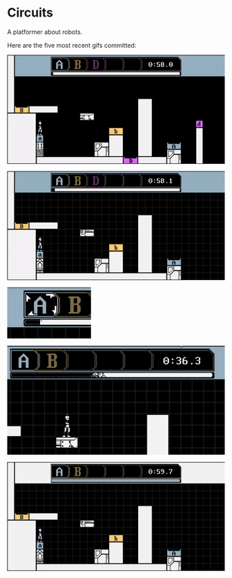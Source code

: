 # Circuits
A platformer about robots.

Here are the five most recent gifs committed:

![51-multiple-characters-in-level.gif](gifs/51-multiple-characters-in-level.gif?raw=true "51-multiple-characters-in-level")

![50-jump-back-to-start.gif](gifs/50-jump-back-to-start.gif?raw=true "50-jump-back-to-start")

![49-character-card-anim.gif](gifs/49-character-card-anim.gif?raw=true "49-character-card-anim")

![48-progress-bar-decay.gif](gifs/48-progress-bar-decay.gif?raw=true "48-progress-bar-decay")

![47-clock-ui.gif](gifs/47-clock-ui.gif?raw=true "47-clock-ui")
